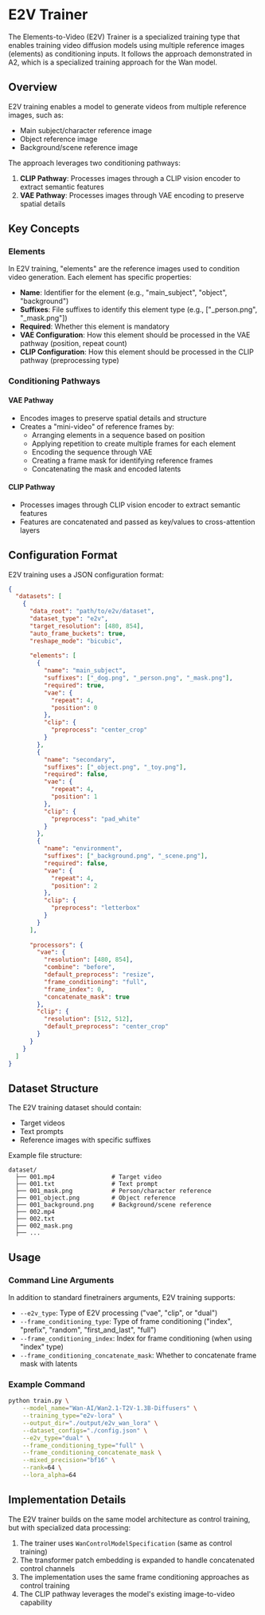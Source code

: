 # E2V Trainer

The Elements-to-Video (E2V) Trainer is a specialized training type that enables training video diffusion models using multiple reference images (elements) as conditioning inputs. It follows the approach demonstrated in A2, which is a specialized training approach for the Wan model.

## Overview

E2V training enables a model to generate videos from multiple reference images, such as:
- Main subject/character reference image
- Object reference image
- Background/scene reference image

The approach leverages two conditioning pathways:
1. **CLIP Pathway**: Processes images through a CLIP vision encoder to extract semantic features
2. **VAE Pathway**: Processes images through VAE encoding to preserve spatial details

## Key Concepts

### Elements
In E2V training, "elements" are the reference images used to condition video generation. Each element has specific properties:
- **Name**: Identifier for the element (e.g., "main_subject", "object", "background")
- **Suffixes**: File suffixes to identify this element type (e.g., ["_person.png", "_mask.png"])
- **Required**: Whether this element is mandatory
- **VAE Configuration**: How this element should be processed in the VAE pathway (position, repeat count)
- **CLIP Configuration**: How this element should be processed in the CLIP pathway (preprocessing type)

### Conditioning Pathways

#### VAE Pathway
- Encodes images to preserve spatial details and structure
- Creates a "mini-video" of reference frames by:
  - Arranging elements in a sequence based on position
  - Applying repetition to create multiple frames for each element
  - Encoding the sequence through VAE
  - Creating a frame mask for identifying reference frames
  - Concatenating the mask and encoded latents

#### CLIP Pathway
- Processes images through CLIP vision encoder to extract semantic features
- Features are concatenated and passed as key/values to cross-attention layers

## Configuration Format

E2V training uses a JSON configuration format:

```json
{
  "datasets": [
    {
      "data_root": "path/to/e2v/dataset", 
      "dataset_type": "e2v",
      "target_resolution": [480, 854],
      "auto_frame_buckets": true,
      "reshape_mode": "bicubic",
      
      "elements": [
        {
          "name": "main_subject", 
          "suffixes": ["_dog.png", "_person.png", "_mask.png"],
          "required": true,
          "vae": {
            "repeat": 4, 
            "position": 0
          },
          "clip": {
            "preprocess": "center_crop"
          }
        },
        {
          "name": "secondary",
          "suffixes": ["_object.png", "_toy.png"],
          "required": false,
          "vae": {
            "repeat": 4, 
            "position": 1
          },
          "clip": {
            "preprocess": "pad_white"
          }
        },
        {
          "name": "environment",
          "suffixes": ["_background.png", "_scene.png"],
          "required": false,
          "vae": {
            "repeat": 4, 
            "position": 2
          },
          "clip": {
            "preprocess": "letterbox"
          }
        }
      ],
      
      "processors": {
        "vae": {
          "resolution": [480, 854],
          "combine": "before",
          "default_preprocess": "resize",
          "frame_conditioning": "full",
          "frame_index": 0,
          "concatenate_mask": true
        },
        "clip": {
          "resolution": [512, 512],
          "default_preprocess": "center_crop"
        }
      }
    }
  ]
}
```

## Dataset Structure

The E2V training dataset should contain:
- Target videos
- Text prompts
- Reference images with specific suffixes

Example file structure:
```
dataset/
  ├── 001.mp4                # Target video
  ├── 001.txt                # Text prompt
  ├── 001_mask.png           # Person/character reference
  ├── 001_object.png         # Object reference
  ├── 001_background.png     # Background/scene reference
  ├── 002.mp4
  ├── 002.txt
  ├── 002_mask.png
  ├── ...
```

## Usage

### Command Line Arguments

In addition to standard finetrainers arguments, E2V training supports:

- `--e2v_type`: Type of E2V processing ("vae", "clip", or "dual")
- `--frame_conditioning_type`: Type of frame conditioning ("index", "prefix", "random", "first_and_last", "full")
- `--frame_conditioning_index`: Index for frame conditioning (when using "index" type)
- `--frame_conditioning_concatenate_mask`: Whether to concatenate frame mask with latents

### Example Command

```bash
python train.py \
    --model_name="Wan-AI/Wan2.1-T2V-1.3B-Diffusers" \
    --training_type="e2v-lora" \
    --output_dir="./output/e2v_wan_lora" \
    --dataset_configs="./config.json" \
    --e2v_type="dual" \
    --frame_conditioning_type="full" \
    --frame_conditioning_concatenate_mask \
    --mixed_precision="bf16" \
    --rank=64 \
    --lora_alpha=64
```

## Implementation Details

The E2V trainer builds on the same model architecture as control training, but with specialized data processing:

1. The trainer uses `WanControlModelSpecification` (same as control training)
2. The transformer patch embedding is expanded to handle concatenated control channels
3. The implementation uses the same frame conditioning approaches as control training
4. The CLIP pathway leverages the model's existing image-to-video capability